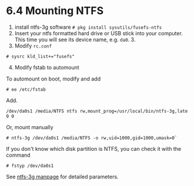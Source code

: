 # 6.4 Mounting NTFS

1. install ntfs-3g software `# pkg install sysutils/fusefs-ntfs`
2. Insert your ntfs formatted hard drive or USB stick into your computer. This time you will see its device name, e.g. `da0`. 3.
3. Modify `rc.conf`

```
# sysrc kld_list+="fusefs"
```

4. Modify fstab to automount

To automount on boot, modify and add

```
# ee /etc/fstab
```

Add.

```
/dev/da0s1 /media/NTFS ntfs rw,mount_prog=/usr/local/bin/ntfs-3g,late 0 0
```

Or, mount manually

```
# ntfs-3g /dev/da0s1 /media/NTFS -o rw,uid=1000,gid=1000,umask=0`
```

If you don't know which disk partition is NTFS, you can check it with the command

```
# fstyp /dev/da0s1
```

See [ntfs-3g manpage](https://www.freebsd.org/cgi/man.cgi?query=ntfs-3g\&format=html) for detailed parameters.
